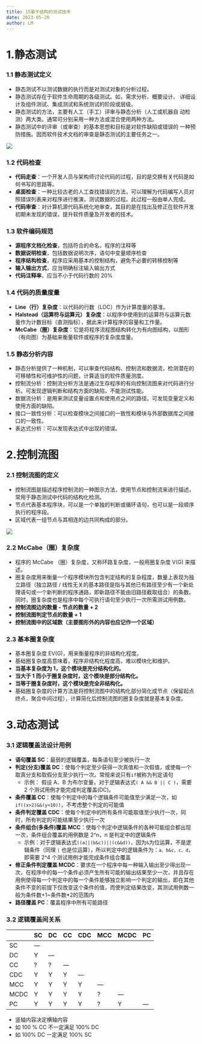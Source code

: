 ```yaml
---
title: 15基于结构的测试技术
date: 2023-05-20
author: LM
---
```


# 1.静态测试

### 1.1 静态测试定义

- 静态测试不以测试数据的执行而是对测试对象的分析过程。 
- 静态测试存在于软件生命周期的各级测试。如，需求分析、概要设计、 详细设计及组件测试、集成测试和系统测试的阶段或层级。 
- 静态测试的方法，主要有人工（手工）评审与静态分析（人工或机器自 动检测）两大类。通常可分别采用一种方法或混合使用两种方法。 
- 静态测试中的评审（或审查）的基本思想和目标是对软件缺陷或错误的 一种预防措施。因而软件技术文档的审查是静态测试的主要任务之一。 

![](/images/drawingbed/img/202307041004180.png)

### 1.2 代码检查

- **代码走查**：一个开发人员与架构师讨论代码的过程，目的是交换有关代码是如何书写的思路等。
- **桌面检查**：一种比较古老的人工查找错误的方法，可以理解为代码编写人员对照错误列表来对程序进行推演，测试数据的过程。此过程一般由单人完成。
- **代码审查**：对计算机源代码系统化地审查，其目的是在找出及修正在软件开发初期未发现的错误，提升软件质量及开发者的技术。

### 1.3 软件编码规范

- **源程序文档化检查**，包括符合的命名，程序的注释等
- **数据说明检查**，包括数据说明次序，语句中变量顺序检查
- **程序结构检查**，程序应采用基本的控制结构，避免不必要的转移控制等
- **输入输出方式**，应当明确标注输入输出方式
- **代码注释率**，应当不小于代码行数的 20%

### 1.4 代码的质量度量

- **Line（行）复杂度**：以代码的行数（LOC）作为计算度量的基准。
- **Halstead（运算符与运算元）复杂度**：以程序中使用到的运算符与运算元数量作为计数目标（直测指标），据此来计算程序的容量和工作量。 
- **McCabe（圈）复杂度**：它是将程序流程图结构转化为有向图结构，以图形（有向图）为基础来衡量软件或程序的复杂度度量。 

### 1.5 静态分析内容

- 静态分析提供了一种机制，可以审查代码结构、控制流和数据流，检测潜在的可移植性和可维护性的问题，计算适当的软件质量测度。
- 控制流分析：控制流分析方法是通过生存程序的有向控制流图来对代码进行分析。可发现逻辑判断和结构方面的缺陷，不能测试性能。
- 数据流分析：是用来测试变量设置点和使用点之间的路径。可发现变量定义和使用方面的缺陷。
- 接口一致性分析：可以检查模块之间接口的一致性和模块与外部数据库之间接口的一致性。
- 表达式分析：可以发现表达式中出现的错误。

# 2.控制流图

### 2.1 控制流图的定义

- 控制流图是描述程序控制流的一种图示方法，使用节点和控制流来进行描述，常用于静态测试中代码的结构化检测。
- 节点代表基本程序块，可以是一个单独的判断或循环语句，也可以是一段顺序执行的程序段。
- 区域代表一组节点与其相连的边共同构成的部分。

![](/images/drawingbed/img/202307041004284.png)

### 2.2 McCabe（圈）复杂度

- 程序的 McCabe （圈）复杂度，又称环路复杂度，一般用圈复杂度 V(G) 来描述。
- 圈复杂度用来衡量一个程序模块所包含判定结构的复杂程度，数量上表现为独立路径（独立路径 / 线性无关的基本路径是指与其他已有路径至少有一个新处理语句或一个新判断的程序通路，即新路径不能由旧路径截取组合）的条数。同时，圈复杂度也是程序中每个可执行语句至少执行一次所需测试用例数。
- **控制流图边的数量 - 节点的数量 + 2**
- **控制流图判定节点的数量 + 1**
- **控制流图中的区域数（主要图形外的内容也应记作一个区域）**

### 2.3 基本圈复杂度

- 基本圈复杂度 EV(G)，用来衡量程序的非结构化程度。
- 基础圈复杂度高意味着，程序非结构化程度高，难以模块化和维护。
- **当基本复杂度为 1，这个模块是充分结构化的。**
- **当大于 1 而小于圈复杂度时，这个模块是部分结构化。**
- **当等于圈复杂度时，这个模块是完全非结构化。** 
- 基础圈复杂度的计算方法是将控制流图中的结构化部分简化成节点（保留起点终点，聚合中间过程），计算简化后控制流图的圈复杂度就是基本复杂度。

# 3.动态测试

### 3.1 逻辑覆盖法设计用例

- **语句覆盖 SC**：最弱的逻辑覆盖，每条语句至少被执行一次
- **判定(分支)覆盖 DC**：使每个判定至少获得一次真值和一次假值，或使每一个取真分支和取假分支至少执行一次。常规来说只有`if`被称为判定语句
  - 示例： 假设 A、B 为布尔变量，对于逻辑表达式`( A && B || C )`，需要 2 个测试用例才能完成判定覆盖(DC)。
- **条件覆盖 CC**：使每个判定中的每个逻辑条件可能值至少满足一次，如`if((x>2)&&(y<10))`，不考虑整个判定的可能值
- **条件判定覆盖 CDC**：使每个判定中的所有条件可能取值至少执行一次，同时，所有判定的可能结果至少执行一次
- **条件组合(多条件)覆盖 MCC**：使每个判定中逻辑条件的各种可能组合都出现一次，条件组合覆盖的用例数是 2^n，n 是判定中的逻辑条件
  - 示例：对于逻辑表达式`((a||(b&c))||(c&&d))`，因为`&`为位运算，不是逻辑条件（同理 `|` 也是位运算），所以判定中的逻辑条件为：`a、b&c、c、d`，即需要 2^4 个测试用例才能完成条件组合覆盖
- **修正条件判定覆盖 MCDC**：要求在一个程序中每一种输入输出至少得出现一次，在程序中的每一个条件必须产生所有可能的输出结果至少一次，并且存在用例使得每一个判定中的每一个条件能够独立影响一个判定的输出，即在其他条件不变的前提下仅改变这个条件的值，而使判定结果改变，其测试用例数一般为条件数+1~条件数*2的范围内
- **路径覆盖 PC**：覆盖程序中所有可能路径

### 3.2 逻辑覆盖间关系

|      | SC   | DC   | CC   | CDC  | MCC  | MCDC | PC   |
| ---- | ---- | ---- | ---- | ---- | ---- | ---- | ---- |
| SC   | —    |      |      |      |      |      |      |
| DC   | Y    | —    |      |      |      |      |      |
| CC   | ?    | ?    | —    |      |      |      |      |
| CDC  | Y    | Y    | Y    | —    |      |      |      |
| MCC  | Y    | Y    | Y    | Y    | —    |      |      |
| MCDC | Y    | Y    | Y    | Y    | ?    | —    |      |
| PC   | Y    | Y    | Y    | Y    | ?    | Y    | —    |

- 竖轴内容决定横轴内容
- 如 100 % CC 不一定满足 100% DC
- 如 100% DC 一定满足 100% SC